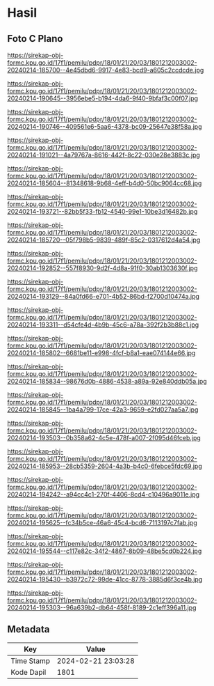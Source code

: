 # Hasil

## Foto C Plano

https://sirekap-obj-formc.kpu.go.id/17f1/pemilu/pdpr/18/01/21/20/03/1801212003002-20240214-185700--4e45dbd6-9917-4e83-bcd9-a605c2ccdcde.jpg

https://sirekap-obj-formc.kpu.go.id/17f1/pemilu/pdpr/18/01/21/20/03/1801212003002-20240214-190645--3956ebe5-b194-4da6-9f40-9bfaf3c00f07.jpg

https://sirekap-obj-formc.kpu.go.id/17f1/pemilu/pdpr/18/01/21/20/03/1801212003002-20240214-190746--409561e6-5aa6-4378-bc09-25647e38f58a.jpg

https://sirekap-obj-formc.kpu.go.id/17f1/pemilu/pdpr/18/01/21/20/03/1801212003002-20240214-191021--4a79767a-8616-442f-8c22-030e28e3883c.jpg

https://sirekap-obj-formc.kpu.go.id/17f1/pemilu/pdpr/18/01/21/20/03/1801212003002-20240214-185604--81348618-9b68-4eff-b4d0-50bc9064cc68.jpg

https://sirekap-obj-formc.kpu.go.id/17f1/pemilu/pdpr/18/01/21/20/03/1801212003002-20240214-193721--82bb5f33-fb12-4540-99e1-10be3d16482b.jpg

https://sirekap-obj-formc.kpu.go.id/17f1/pemilu/pdpr/18/01/21/20/03/1801212003002-20240214-185720--05f798b5-9839-489f-85c2-0317612d4a54.jpg

https://sirekap-obj-formc.kpu.go.id/17f1/pemilu/pdpr/18/01/21/20/03/1801212003002-20240214-192852--557f8930-9d2f-4d8a-91f0-30ab1303630f.jpg

https://sirekap-obj-formc.kpu.go.id/17f1/pemilu/pdpr/18/01/21/20/03/1801212003002-20240214-193129--84a0fd66-e701-4b52-86bd-f2700d10474a.jpg

https://sirekap-obj-formc.kpu.go.id/17f1/pemilu/pdpr/18/01/21/20/03/1801212003002-20240214-193311--d54cfe4d-4b9b-45c6-a78a-392f2b3b88c1.jpg

https://sirekap-obj-formc.kpu.go.id/17f1/pemilu/pdpr/18/01/21/20/03/1801212003002-20240214-185802--6681be11-e998-4fcf-b8a1-eae074144e66.jpg

https://sirekap-obj-formc.kpu.go.id/17f1/pemilu/pdpr/18/01/21/20/03/1801212003002-20240214-185834--98676d0b-4886-4538-a89a-92e840ddb05a.jpg

https://sirekap-obj-formc.kpu.go.id/17f1/pemilu/pdpr/18/01/21/20/03/1801212003002-20240214-185845--1ba4a799-17ce-42a3-9659-e2fd027aa5a7.jpg

https://sirekap-obj-formc.kpu.go.id/17f1/pemilu/pdpr/18/01/21/20/03/1801212003002-20240214-193503--0b358a62-4c5e-478f-a007-2f095d46fceb.jpg

https://sirekap-obj-formc.kpu.go.id/17f1/pemilu/pdpr/18/01/21/20/03/1801212003002-20240214-185953--28cb5359-2604-4a3b-b4c0-6febce5fdc69.jpg

https://sirekap-obj-formc.kpu.go.id/17f1/pemilu/pdpr/18/01/21/20/03/1801212003002-20240214-194242--a94cc4c1-270f-4406-8cd4-c10496a9011e.jpg

https://sirekap-obj-formc.kpu.go.id/17f1/pemilu/pdpr/18/01/21/20/03/1801212003002-20240214-195625--fc34b5ce-46a6-45c4-bcd6-7113197c7fab.jpg

https://sirekap-obj-formc.kpu.go.id/17f1/pemilu/pdpr/18/01/21/20/03/1801212003002-20240214-195544--c117e82c-34f2-4867-8b09-48be5cd0b224.jpg

https://sirekap-obj-formc.kpu.go.id/17f1/pemilu/pdpr/18/01/21/20/03/1801212003002-20240214-195430--b3972c72-99de-41cc-8778-3885d6f3ce4b.jpg

https://sirekap-obj-formc.kpu.go.id/17f1/pemilu/pdpr/18/01/21/20/03/1801212003002-20240214-195303--96a639b2-db64-458f-8189-2c1eff396a11.jpg


## Metadata

| Key        | Value               |
| ---------- | ------------------- |
| Time Stamp | 2024-02-21 23:03:28 |
| Kode Dapil | 1801                |



